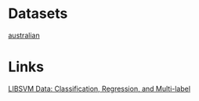 # Datasets

[australian](http://www.csie.ntu.edu.tw/~cjlin/libsvmtools/datasets/binary.html#australian)

# Links
[LIBSVM Data: Classification, Regression, and Multi-label](http://www.csie.ntu.edu.tw/~cjlin/libsvmtools/datasets/)
